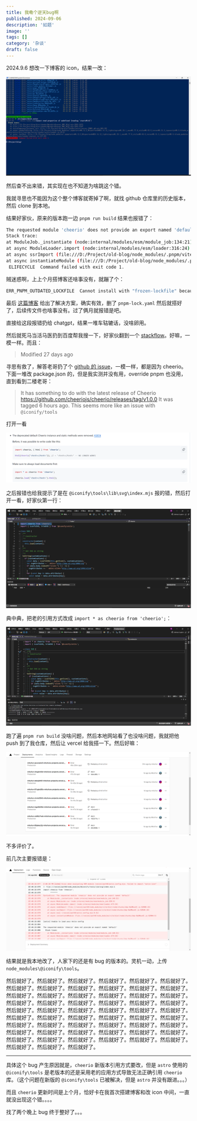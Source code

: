 ```yaml
---
title: 我嘞个逆天bug啊
published: 2024-09-06
description: '如题'
image: ''
tags: []
category: '杂谈'
draft: false 
---
```


2024.9.6 想改一下博客的 icon，结果一改：

![1725726276621](1725726276621.png)

然后查不出来错，其实现在也不知道为啥跳这个错。

我就寻思也不能因为这个整个博客就寄掉了啊，就找 github 仓库里的历史版本，然后 clone 到本地。

结果好家伙，原来的版本跑一边 `pnpm run build` 结果也报错了：

```bash
The requested module 'cheerio' does not provide an export named 'default'
Stack trace:
at ModuleJob._instantiate (node:internal/modules/esm/module_job:134:21)
at async ModuleLoader.import (node:internal/modules/esm/loader:316:24)
at async ssrImport (file:///D:/Project/old-blog/node_modules/.pnpm/vite@5.4.3_@types+node@22.5.4_lightningcss@1.25.1_sass@1.78.0_stylus@0.63.0_terser@5.31.6/node_modules/vite/dist/node/chunks/dep-BaOMuo4I.js:52846:16)
at async instantiateModule (file:///D:/Project/old-blog/node_modules/.pnpm/vite@5.4.3_@types+node@22.5.4_lightningcss@1.25.1_sass@1.78.0_stylus@0.63.0_terser@5.31.6/node_modules/vite/dist/node/chunks/dep-BaOMuo4I.js:52904:5)
 ELIFECYCLE  Command failed with exit code 1.
```

贼迷惑啊，上上个月搭博客还啥事没有，就蹦了个：

```bash
ERR_PNPM_OUTDATED_LOCKFILE  Cannot install with "frozen-lockfile" because pnpm-lock.yaml is not up 
```

最后 [这篇博客](https://blog.csdn.net/thhhwr/article/details/136537959) 给出了解决方案，确实有效，删了 `pnpm-lock.yaml` 然后就搭好了，后续传文件也啥事没有。过了俩月就报错是吧。

直接给这段报错扔给 chatgpt，结果一堆车轱辘话，没啥卵用。

然后就死马当活马医扔到百度帮我搜一下，好家伙翻到一个 [stackflow](
https://stackoverflow.com/questions/78856096/error-when-evaluating-ssr-module-f-oceanh-workspace-project-blog-astro-astro-co)。好嘛，一模一样。而且：

> Modified 27 days ago

寻思有救了，解答老哥扔了个 [github 的 issue](https://github.com/natemoo-re/astro-icon/issues/231)，一模一样，都是因为 cheerio。下面一堆改 package.json 的，但是我实测并没有用，override pnpm 也没用，直到看到二楼老哥：

>  It has something to do with the latest release of Cheerio
> https://github.com/cheeriojs/cheerio/releases/tag/v1.0.0
> It was tagged 6 hours ago. This seems more like an issue with `@iconify/tools` 

打开一看

![1725726896079](1725726896079.png)

之后报错也给我提示了是在 `@iconify\tools\lib\svg\index.mjs` 报的错，然后打开一看，好家伙第一行：

![1725727401745](1725727401745.png)

典中典，把老的引用方式改成 `import * as cheerio from 'cheerio';`：

![1725727475749](1725727475749.png)

跑了遍 `pnpm run build` 没啥问题，然后本地网站看了也没啥问题，我就把他 push 到了我仓库，然后让 vercel 给我搭一下。然后好嘛：

![1725727600073](1725727600073.png)

不多评价了。

前几次主要报错是：

![1725727654164](1725727654164.png)

结果就是我本地改了，人家下的还是有 bug 的版本的。灵机一动，上传 `node_modules\@iconify\tools`。

然后就好了。然后就好了。然后就好了。然后就好了。然后就好了。然后就好了。然后就好了。然后就好了。然后就好了。然后就好了。然后就好了。然后就好了。然后就好了。然后就好了。然后就好了。然后就好了。然后就好了。然后就好了。然后就好了。然后就好了。然后就好了。然后就好了。然后就好了。然后就好了。然后就好了。然后就好了。然后就好了。然后就好了。然后就好了。然后就好了。然后就好了。然后就好了。然后就好了。然后就好了。然后就好了。然后就好了。然后就好了。然后就好了。然后就好了。然后就好了。然后就好了。然后就好了。然后就好了。然后就好了。然后就好了。然后就好了。然后就好了。然后就好了。然后就好了。然后就好了。然后就好了。然后就好了。然后就好了。然后就好了。然后就好了。然后就好了。然后就好了。



---



具体这个 bug 产生原因就是，`cheerio` 新版本引用方式要改，但是 `astro` 使用的 `@iconify\tools` 是老版本的还是采用老的应用方式导致无法正确引用 `cheerio` 库。（这个问题在新版的 `@iconify\tools` 已被解决，但是 `astro` 并没有跟进。。。）

而且 `cheerio` 更新时间是上个月，恰好卡在我首次搭建博客和改 icon 中间，一直就没出现这个错。。。。

找了两个晚上 bug 终于整好了。。。

